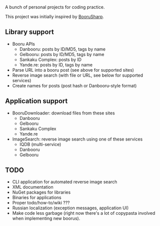A bunch of personal projects for coding practice.

This project was initially inspired by [BooruSharp](https://github.com/Xwilarg/BooruSharp).

## Library support

- Booru APIs
  - Danbooru: posts by ID/MD5, tags by name
  - Gelbooru: posts by ID/MD5, tags by name
  - Sankaku Complex: posts by ID
  - Yande.re: posts by ID, tags by name
- Parse URL into a booru post (see above for supported sites)
- Reverse image search (with file or URL, see below for supported services)
- Create names for posts (post hash or Danbooru-style format)

## Application support

- BooruDownloader: download files from these sites
  - Danbooru
  - Gelbooru
  - Sankaku Complex
  - Yande.re
- ImageSearch: reverse image search using one of these services
  - IQDB (multi-service)
  - Danbooru
  - Gelbooru

## TODO

- CLI application for automated reverse image search
- XML documentation
- NuGet packages for libraries
- Binaries for applications
- Proper todo/how-to/wiki ???
- Russian localization (exception messages, application UI)
- Make code less garbage (right now there's a lot of copypasta involved when implementing new boorus).